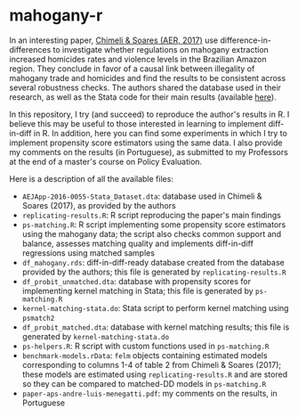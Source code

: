 # mahogany-r
In an interesting paper, [Chimeli & Soares (AER, 2017)](https://www.aeaweb.org/articles?id=10.1257/app.20160055) use difference-in-differences to investigate whether regulations on mahogany extraction increased homicides rates and violence levels in the Brazilian Amazon region. They conclude in favor of a causal link between illegality of mahogany trade and homicides and find the results to be consistent across several robustness checks. The authors shared the database used in their research, as well as the Stata code for their main results (available [here](https://www.openicpsr.org/openicpsr/project/113679/version/V1/view)).

In this repository, I try (and succeed) to reproduce the author's results in R. I believe this may be useful to those interested in learning to implement diff-in-diff in R. In addition, here you can find some experiments in which I try to implement propensity score estimators using the same data. I also provide my comments on the results (in Portuguese), as submitted to my Professors at the end of a master's course on Policy Evaluation.

Here is a description of all the available files:
* `AEJApp-2016-0055-Stata_Dataset.dta`: database used in Chimeli & Soares (2017), as provided by the authors
* `replicating-results.R`: R script reproducing the paper's main findings
* `ps-matching.R`: R script implementing some propensity score estimators using the mahogany data; the script also checks common support and balance, assesses matching quality and implements diff-in-diff regressions using matched samples
* `df_mahogany.rds`: diff-in-diff-ready database created from the database provided by the authors; this file is generated by `replicating-results.R`
* `df_probit_unmatched.dta`: database with propensity scores for implementing kernel matching in Stata; this file is generated by `ps-matching.R`
* `kernel-matching-stata.do`: Stata script to perform kernel matching using `psmatch2`
* `df_probit_matched.dta`: database with kernel matching results; this file is generated by `kernel-matching-stata.do`
* `ps-helpers.R`: R script with custom functions used in `ps-matching.R`
* `benchmark-models.rData`: `felm` objects containing estimated models corresponding to columns 1-4 of table 2 from Chimeli & Soares (2017); these models are estimated using `replicating-results.R` and are stored so they can be compared to matched-DD models in `ps-matching.R`
* `paper-aps-andre-luis-menegatti.pdf`: my comments on the results, in Portuguese
